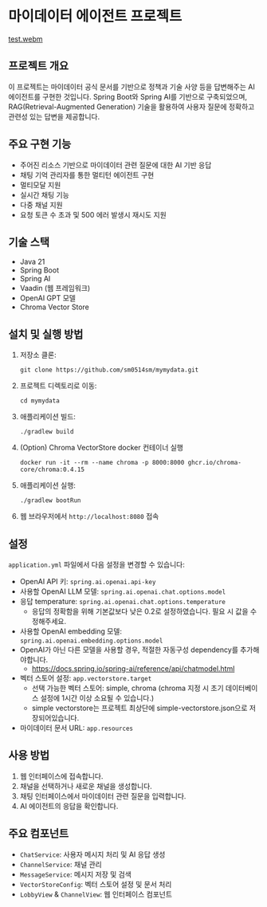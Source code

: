 # 마이데이터 에이전트 프로젝트
[test.webm](https://github.com/user-attachments/assets/51a30560-4672-4bcc-957d-c5f4090da20d)

## 프로젝트 개요

이 프로젝트는 마이데이터 공식 문서를 기반으로 정책과 기술 사양 등을 답변해주는 AI 에이전트를 구현한 것입니다. Spring Boot와 Spring AI를 기반으로 구축되었으며, RAG(Retrieval-Augmented Generation) 기술을 활용하여 사용자 질문에 정확하고 관련성 있는 답변을 제공합니다.

## 주요 구현 기능

- 주어진 리소스 기반으로 마이데이터 관련 질문에 대한 AI 기반 응답
- 채팅 기억 관리자를 통한 멀티턴 에이전트 구현
- 멀티모달 지원
- 실시간 채팅 기능
- 다중 채널 지원
- 요청 토큰 수 초과 및 500 에러 발생시 재시도 지원

## 기술 스택

- Java 21
- Spring Boot
- Spring AI
- Vaadin (웹 프레임워크)
- OpenAI GPT 모델
- Chroma Vector Store

## 설치 및 실행 방법

1. 저장소 클론:
   ```
   git clone https://github.com/sm0514sm/mymydata.git
   ```

2. 프로젝트 디렉토리로 이동:
   ```
   cd mymydata
   ```

3. 애플리케이션 빌드:
   ```
   ./gradlew build
   ```

4. (Option) Chroma VectorStore docker 컨테이너 실행
   ```
   docker run -it --rm --name chroma -p 8000:8000 ghcr.io/chroma-core/chroma:0.4.15
   ```
5. 애플리케이션 실행:
   ```
   ./gradlew bootRun
   ```

6. 웹 브라우저에서 `http://localhost:8080` 접속

## 설정

`application.yml` 파일에서 다음 설정을 변경할 수 있습니다:

- OpenAI API 키: `spring.ai.openai.api-key`
- 사용할 OpenAI LLM 모델: `spring.ai.openai.chat.options.model`
- 응답 temperature: `spring.ai.openai.chat.options.temperature`
  - 응답의 정확함을 위해 기본값보다 낮은 0.2로 설정하였습니다. 필요 시 값을 수정해주세요.
- 사용할 OpenAI embedding 모델: `spring.ai.openai.embedding.options.model`
- OpenAI가 아닌 다른 모델을 사용할 경우, 적절한 자동구성 dependency를 추가해야합니다. 
  - https://docs.spring.io/spring-ai/reference/api/chatmodel.html
- 벡터 스토어 설정: `app.vectorstore.target`
  - 선택 가능한 벡터 스토어: simple, chroma (chroma 지정 시 초기 데이터베이스 설정에 1시간 이상 소요될 수 있습니다.)
  - simple vectorstore는 프로젝트 최상단에 simple-vectorstore.json으로 저장되어있습니다.
- 마이데이터 문서 URL: `app.resources`

## 사용 방법

1. 웹 인터페이스에 접속합니다.
2. 채널을 선택하거나 새로운 채널을 생성합니다.
3. 채팅 인터페이스에서 마이데이터 관련 질문을 입력합니다.
4. AI 에이전트의 응답을 확인합니다.

## 주요 컴포넌트

- `ChatService`: 사용자 메시지 처리 및 AI 응답 생성
- `ChannelService`: 채널 관리
- `MessageService`: 메시지 저장 및 검색
- `VectorStoreConfig`: 벡터 스토어 설정 및 문서 처리
- `LobbyView` & `ChannelView`: 웹 인터페이스 컴포넌트
